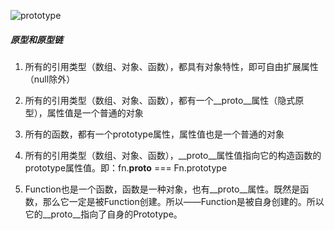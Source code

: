 ![prototype](F:\gitW\doc\prototype.png)

##### 原型和原型链    

1. 所有的引用类型（数组、对象、函数），都具有对象特性，即可自由扩展属性（null除外）

2. 所有的引用类型（数组、对象、函数），都有一个__proto__属性（隐式原型），属性值是一个普通的对象

3. 所有的函数，都有一个prototype属性，属性值也是一个普通的对象

4. 所有的引用类型（数组、对象、函数），__proto__属性值指向它的构造函数的prototype属性值。即：fn.__proto__ === Fn.prototype 

5. Function也是一个函数，函数是一种对象，也有__proto__属性。既然是函数，那么它一定是被Function创建。所以——Function是被自身创建的。所以它的__proto__指向了自身的Prototype。 

   